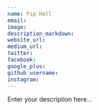 ```yaml
---
name: Pip Hall
email:
image:
description_markdown:
website_url:
medium_url:
twitter:
facebook:
google_plus:
github_username:
instagram:
---
```


Enter your description here...
